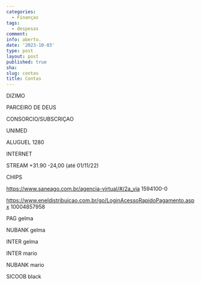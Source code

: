 ```yaml
---
categories:
  - Finanças
tags:
  - despesas
comment: 
info: aberto.
date: '2023-10-03'
type: post
layout: post
published: true
sha:
slug: contas
title: Contas
---
```

DIZIMO

PARCEIRO DE DEUS

CONSORCIO/SUBSCRIÇAO

UNIMED

ALUGUEL 1280

INTERNET

STREAM +31.90 -24,00 (até 01/11/22)

CHIPS

https://www.saneago.com.br/agencia-virtual/#/2a_via 1594100-0

https://www.eneldistribuicao.com.br/go/LoginAcessoRapidoPagamento.aspx 10004857958

PAG gelma

NUBANK gelma

INTER gelma

INTER mario

NUBANK mario

SICOOB black
